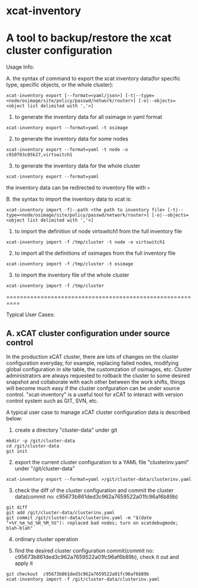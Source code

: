 # xcat-inventory

A tool to backup/restore the xcat cluster configuration
=============================================

Usage Info:

A. the syntax of command to export the xcat inventory data(for specific type, specific objects, or the whole cluster):  
```
xcat-inventory export [--format=<yaml/json>] [-t|--type=<node/osimage/site/policy/passwd/network/router>] [-o|--objects=<object list delimited with ','>]

```
  1. to generate the inventory data for all osimage in yaml format
  ```
  xcat-inventory export --format=yaml -t osimage 
  ```
  
  2. to generate the inventory data for some nodes
  ```
  xcat-inventory export --format=yaml -t node -o c910f03c05k27,virtswitch1
  ```
  
  3. to generate the inventory data for the whole cluster
  ```
  xcat-inventory export --format=yaml
  ```
  the inventory data can be redirected to inventory file with `>`



B. the syntax to import the inventory data to xcat is:
```
xcat-inventory import -f|--path <the path to inventory file> [-t|--type=<node/osimage/site/policy/passwd/network/router>] [-o|--objects=<object list delimited with ','>]
```
  1. to import  the definition of node virtswitch1  from the full inventory file
  ```
  xcat-inventory import -f /tmp/cluster -t node -o virtswitch1
  ```
  2. to import all the definitions of osimages from the full inventory file
  ```
  xcat-inventory import -f /tmp/cluster -t osimage
  ```
  3. to import the inventory file of the whole cluster
  ```
  xcat-inventory import -f /tmp/cluster
  ```

==========================================================

Typical User Cases:

A. xCAT cluster configuration under source control
----------------------------------------------------------
In the production xCAT cluster, there are lots of changes on the cluster configuration everyday, for example, replacing failed nodes, modifying global configuration in site table, the customzation of osimages, etc. Cluster administrators are always requested to rollback the cluster to some desired snapshot and collaborate with each other between the work shifts, things will become much  easy if the cluster confguration can be under source control. "xcat-inventory" is a useful tool for xCAT to interact with version control system such as GIT, SVN, etc. 

A typical user case to manage xCAT cluster configuration data  is described below: 

1. create a directory "cluster-data" under git
```
mkdir -p /git/cluster-data
cd /git/cluster-data
git init
```

2. export the current cluster configuration to a YAML file "clusterinv.yaml" under "/git/cluster-data"
```
xcat-inventory export --format=yaml >/git/cluster-data/clusterinv.yaml
```

3. check the diff of the cluster configuration and commit the cluster data(commit no: c95673b861ded3c962a7659522a01fc96af6b89b) 
```
git diff 
git add /git/cluster-data/clusterinv.yaml
git commit /git/cluster-data/clusterinv.yaml -m "$(date "+%Y_%m_%d_%H_%M_%S"): replaced bad nodes; turn on xcatdebugmode; blah-blah"
```

4. ordinary cluster operation

5. find the desired cluster configuration commit(commit no: c95673b861ded3c962a7659522a01fc96af6b89b), check it out and apply it
```
git checkout  c95673b861ded3c962a7659522a01fc96af6b89b
xcat-inventory import -f /git/cluster-data/clusterinv.yaml
``` 



 
